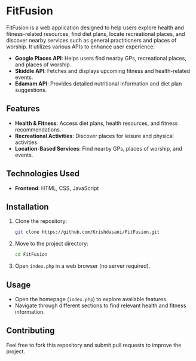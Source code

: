 # FitFusion

FitFusion is a web application designed to help users explore health and fitness-related resources, find diet plans, locate recreational places, and discover nearby services such as general practitioners and places of worship. It utilizes various APIs to enhance user experience:

- **Google Places API**: Helps users find nearby GPs, recreational places, and places of worship.
- **Skiddle API**: Fetches and displays upcoming fitness and health-related events.
- **Edamam API**: Provides detailed nutritional information and diet plan suggestions.

## Features

- **Health & Fitness**: Access diet plans, health resources, and fitness recommendations.
- **Recreational Activities**: Discover places for leisure and physical activities.
- **Location-Based Services**: Find nearby GPs, places of worship, and events.

## Technologies Used

- **Frontend**: HTML, CSS, JavaScript

## Installation

1. Clone the repository:
   ```bash
   git clone https://github.com/Krishdasani/FitFusion.git
   ```
2. Move to the project directory:
   ```bash
   cd FitFusion
   ```
3. Open `index.php` in a web browser (no server required).

## Usage

- Open the homepage (`index.php`) to explore available features.
- Navigate through different sections to find relevant health and fitness information.

## Contributing

Feel free to fork this repository and submit pull requests to improve the project.


